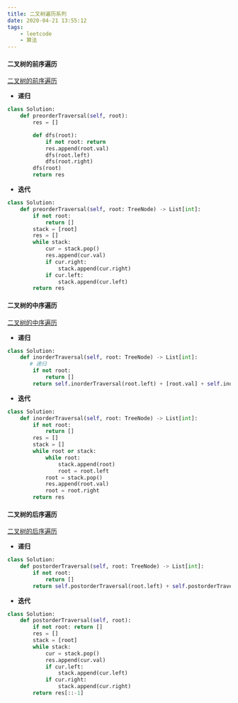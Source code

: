 ```yaml
---
title: 二叉树遍历系列
date: 2020-04-21 13:55:12
tags: 
    - leetcode
    - 算法
---
```

<!-- toc -->
<!--more-->

#### 二叉树的前序遍历

[二叉树的前序遍历](https://leetcode-cn.com/problems/binary-tree-preorder-traversal/)

- **递归**

```python
class Solution:
    def preorderTraversal(self, root):
        res = []

        def dfs(root):
            if not root: return
            res.append(root.val)
            dfs(root.left)
            dfs(root.right)
        dfs(root)
        return res
```

- **迭代**
```python
class Solution:
    def preorderTraversal(self, root: TreeNode) -> List[int]:
        if not root:
            return []
        stack = [root]
        res = []
        while stack:
            cur = stack.pop()
            res.append(cur.val)
            if cur.right:
                stack.append(cur.right)
            if cur.left:
                stack.append(cur.left)
        return res
```

#### 二叉树的中序遍历

[二叉树的中序遍历](https://leetcode-cn.com/problems/binary-tree-inorder-traversal/)

- **递归**
```python
class Solution:
    def inorderTraversal(self, root: TreeNode) -> List[int]:
       # 递归
        if not root:
            return []
        return self.inorderTraversal(root.left) + [root.val] + self.inorderTraversal(root.right)
```

- **迭代**

```python
class Solution:
    def inorderTraversal(self, root: TreeNode) -> List[int]:
        if not root:
            return []
        res = []
        stack = []
        while root or stack:
            while root:
                stack.append(root)
                root = root.left
            root = stack.pop()
            res.append(root.val)
            root = root.right
        return res
```

#### 二叉树的后序遍历

[二叉树的后序遍历](https://leetcode-cn.com/problems/binary-tree-postorder-traversal/)

- **递归**

```python
class Solution:
    def postorderTraversal(self, root: TreeNode) -> List[int]:
        if not root:
            return []
        return self.postorderTraversal(root.left) + self.postorderTraversal(root.right) + [root.val]
```

- **迭代**
```python
class Solution:
    def postorderTraversal(self, root):
        if not root: return []
        res = []
        stack = [root]
        while stack:
            cur = stack.pop()
            res.append(cur.val)
            if cur.left:
                stack.append(cur.left)
            if cur.right:
                stack.append(cur.right)
        return res[::-1]
```

